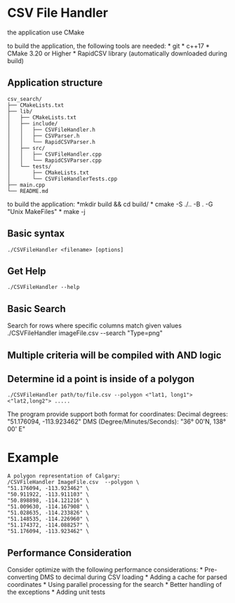 
# CSV File Handler


the application use CMake

to build the application, the following tools are needed:
    * git
    * c++17
    * CMake 3.20 or Higher
    * RapidCSV library (automatically downloaded during build)


## Application structure
```
csv_search/
├── CMakeLists.txt
├── lib/
│   ├── CMakeLists.txt
│   ├── include/
│   │   ├── CSVFileHandler.h
│   │   ├── CSVParser.h
│   │   └── RapidCSVParser.h
│   ├── src/
│   │   ├── CSVFileHandler.cpp
│   │   └── RapidCSVParser.cpp
│   └── tests/
│       ├── CMakeLists.txt
│       └── CSVFileHandlerTests.cpp
├── main.cpp
└── README.md
```


to build the application:
    *mkdir build && cd build/
    * cmake -S ./.. -B . -G "Unix MakeFiles"
    * make -j

## Basic syntax
    ./CSVFileHandler <filename> [options]

## Get Help
    ./CSVFileHandler --help

## Basic Search
Search for rows where specific columns match given values
    ./CSVFileHandler imageFile.csv --search "Type=png"

## Multiple criteria will be compiled with AND logic

## Determine id a point is inside of a polygon
    ./CSVFileHandler path/to/file.csv --polygon <"lat1, long1"> <"lat2,long2"> .....

The program provide support both format for coordinates:
    Decimal degrees: "51.176094, -113.923462"
    DMS (Degree/Minutes/Seconds): "36° 00'N, 138° 00' E"

# Example
```
A polygon representation of Calgary:
/CSVFileHandler ImageFile.csv  --polygon \
"51.176094, -113.923462" \
"50.911922, -113.911103" \
"50.898898, -114.121216" \
"51.009630, -114.167908" \
"51.028635, -114.233826" \
"51.148535, -114.226960" \
"51.174372, -114.088257" \
"51.176094, -113.923462" \
```
## Performance Consideration
Consider optimize with the following performance considerations:
    * Pre-converting DMS to decimal during CSV loading
    * Adding a cache for parsed coordinates
    * Using parallel processing for the search
    * Better handling of the exceptions
    * Adding unit tests

